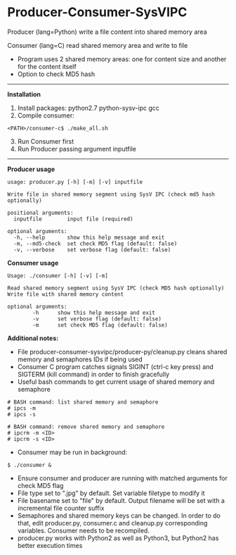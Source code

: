 # Producer-Consumer-SysVIPC

Producer (lang=Python) write a file content into shared memory area

Consumer (lang=C) read shared memory area and write to file
- Program uses 2 shared memory areas: one for content size and another for the content itself
- Option to check MD5 hash
___
**Installation**
1. Install packages: python2.7 python-sysv-ipc gcc
2. Compile consumer:
```
<PATH>/consumer-c$ ./make_all.sh
```
3. Run Consumer first
4. Run Producer passing argument inputfile
___
**Producer usage**
```
usage: producer.py [-h] [-m] [-v] inputfile

Write file in shared memory segment using SysV IPC (check md5 hash optionally)

positional arguments:
  inputfile        input file (required)

optional arguments:
  -h, --help       show this help message and exit
  -m, --md5-check  set check MD5 flag (default: false)
  -v, --verbose    set verbose flag (default: false)
```

**Consumer usage**
```
Usage: ./consumer [-h] [-v] [-m]

Read shared memory segment using SysV IPC (check MD5 hash optionally)
Write file with shared memory content

optional arguments:
        -h      show this help message and exit
        -v      set verbose flag (default: false)
        -m      set check MD5 flag (default: false)
```

**Additional notes:**
- File producer-consumer-sysvipc/producer-py/cleanup.py cleans shared memory and semaphores IDs if being used
- Consumer C program catches signals SIGINT (ctrl-c key press) and SIGTERM (kill command) in order to finish gracefully
- Useful bash commands to get current usage of shared memory and semaphore
```
# BASH command: list shared memory and semaphore
# ipcs -m
# ipcs -s

# BASH command: remove shared memory and semaphore
# ipcrm -m <ID>
# ipcrm -s <ID>
```
- Consumer may be run in background:
```
$ ./consumer &
```
- Ensure consumer and producer are running with matched arguments for check MD5 flag
- File type set to ".jpg" by default. Set variable filetype to modify it
- File basename set to "file" by default. Output filename will be set with a incremental file counter suffix
- Semaphores and shared memory keys can be changed. In order to do that, edit producer.py, consumer.c and cleanup.py corresponding variables. Consumer needs to be recompiled.
- producer.py works with Python2 as well as Python3, but Python2 has better execution times
